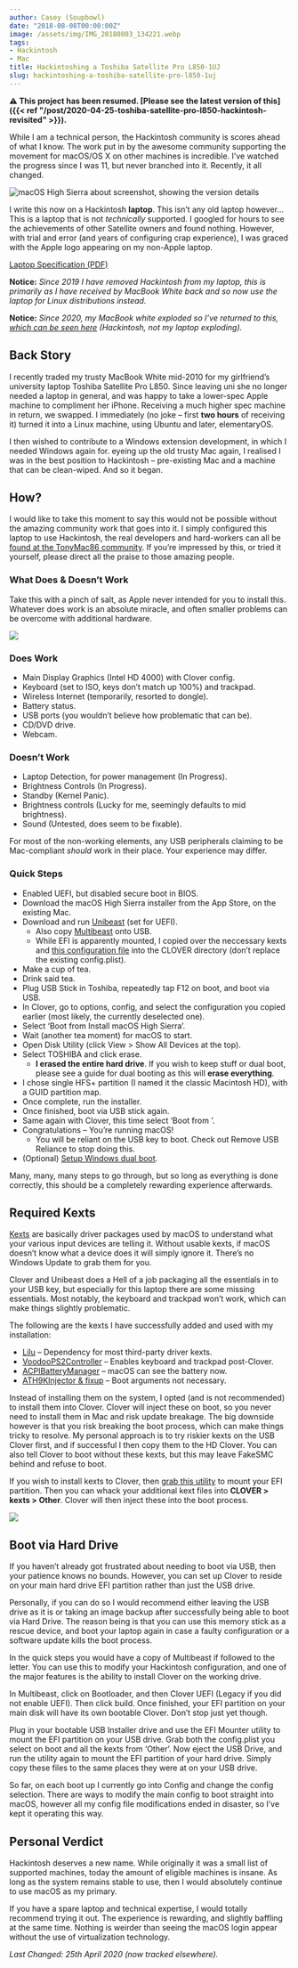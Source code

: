 ```yaml
---
author: Casey (Soupbowl)
date: "2018-08-08T00:00:00Z"
image: /assets/img/IMG_20180803_134221.webp
tags:
- Hackintosh
- Mac
title: Hackintoshing a Toshiba Satellite Pro L850-1UJ
slug: hackintoshing-a-toshiba-satellite-pro-l850-1uj
---
```


**⚠️ This project has been resumed. [Please see the latest version of this]({{< ref "/post/2020-04-25-toshiba-satellite-pro-l850-hackintosh-revisited" >}}).**

While I am a technical person, the Hackintosh community is scores ahead of what I know. The work put in by the awesome community supporting the movement for macOS/OS X on other machines is incredible. I’ve watched the progress since I was 11, but never branched into it. Recently, it all changed.

![macOS High Sierra about screenshot, showing the version details](https://blog.soupbowl.io/wp-content/uploads/2018/08/macOS.webp)

I write this now on a Hackintosh **laptop**. This isn’t any old laptop however… This is a laptop that is not _technically_ supported. I googled for hours to see the achievements of other Satellite owners and found nothing. However, with trial and error (and years of configuring crap experience), I was graced with the Apple logo appearing on my non-Apple laptop.

[Laptop Specification (PDF)
](https://blog.soupbowl.io/wp-content/uploads/2018/08/Satellite-Pro-L850-1UJ.pdf)

**Notice:** _Since 2019 I have removed Hackintosh from my laptop, this is primarily as I have received by MacBook White back and so now use the laptop for Linux distributions instead._

**Notice:** _Since 2020, my MacBook white exploded so I’ve returned to this, [which can be seen here](https://blog.soupbowl.io/2020/04/toshiba-satellite-pro-l850-hackintosh-revisited/) (Hackintosh, not my laptop exploding)._

## Back Story

I recently traded my trusty MacBook White mid-2010 for my girlfriend’s university laptop Toshiba Satellite Pro L850. Since leaving uni she no longer needed a laptop in general, and was happy to take a lower-spec Apple machine to compliment her iPhone. Receiving a much higher spec machine in return, we swapped. I immediately (no joke – first **two hours** of receiving it) turned it into a Linux machine, using Ubuntu and later, elementaryOS.

I then wished to contribute to a Windows extension development, in which I needed Windows again for. eyeing up the old trusty Mac again, I realised I was in the best position to Hackintosh – pre-existing Mac and a machine that can be clean-wiped. And so it began.

## How?

I would like to take this moment to say this would not be possible without the amazing community work that goes into it. I simply configured this laptop to use Hackintosh, the real developers and hard-workers can all be [found at the TonyMac86 community](https://www.tonymacx86.com). If you’re impressed by this, or tried it yourself, please direct all the praise to those amazing people.

### What Does & Doesn’t Work

Take this with a pinch of salt, as Apple never intended for you to install this. Whatever does work is an absolute miracle, and often smaller problems can be overcome with additional hardware.

![](https://blog.soupbowl.io/wp-content/uploads/2018/08/IMG_20180802_222431.webp)

### Does Work

*   Main Display Graphics (Intel HD 4000) with Clover config.
*   Keyboard (set to ISO, keys don’t match up 100%) and trackpad.
*   Wireless Internet (temporarily, resorted to dongle).
*   Battery status.
*   USB ports (you wouldn’t believe how problematic that can be).
*   CD/DVD drive.
*   Webcam.

### Doesn’t Work

*   Laptop Detection, for power management (In Progress).
*   Brightness Controls (In Progress).
*   Standby (Kernel Panic).
*   Brightness controls (Lucky for me, seemingly defaults to mid brightness).
*   Sound (Untested, does seem to be fixable).

For most of the non-working elements, any USB peripherals claiming to be Mac-compliant _should_ work in their place. Your experience may differ.

### Quick Steps

*   Enabled UEFI, but disabled secure boot in BIOS.
*   Download the macOS High Sierra installer from the App Store, on the existing Mac.
*   Download and run [Unibeast](https://www.tonymacx86.com/resources/unibeast-8-3-2.383/) (set for UEFI).
	*   Also copy [Multibeast](https://www.tonymacx86.com/resources/multibeast-high-sierra-10-3-0.388/) onto USB.
	*   While EFI is apparently mounted, I copied over the neccessary kexts and [this configuration file](https://github.com/RehabMan/OS-X-Clover-Laptop-Config/blob/master/config_HD4000_1366x768.plist) into the CLOVER directory (don’t replace the existing config.plist).
*   Make a cup of tea.
*   Drink said tea.
*   Plug USB Stick in Toshiba, repeatedly tap F12 on boot, and boot via USB.
*   In Clover, go to options, config, and select the configuration you copied earlier (most likely, the currently deselected one).
*   Select ‘Boot from Install macOS High Sierra’.
*   Wait (another tea moment) for macOS to start.
*   Open Disk Utility (click View > Show All Devices at the top).
*   Select TOSHIBA and click erase.
	*   **I erased the entire hard drive**. If you wish to keep stuff or dual boot, please see a guide for dual booting as this will **erase everything**.
*   I chose single HFS+ partition (I named it the classic Macintosh HD), with a GUID partition map.
*   Once complete, run the installer.
*   Once finished, boot via USB stick again.
*   Same again with Clover, this time select ‘Boot from <partition name>’.
*   Congratulations – You’re running macOS!
	*   You will be reliant on the USB key to boot. Check out Remove USB Reliance to stop doing this.
*   (Optional) [Setup Windows dual boot](https://hackintosher.com/guides/hackintosh-dual-boot-windows-10-and-macos-high-sierra/).

Many, many, many steps to go through, but so long as everything is done correctly, this should be a completely rewarding experience afterwards.

## Required Kexts

[Kexts](https://developer.apple.com/library/archive/documentation/Darwin/Conceptual/KEXTConcept/KEXTConceptIntro/introduction.html) are basically driver packages used by macOS to understand what your various input devices are telling it. Without usable kexts, if macOS doesn’t know what a device does it will simply ignore it. There’s no Windows Update to grab them for you.

Clover and Unibeast does a Hell of a job packaging all the essentials in to your USB key, but especially for this laptop there are some missing essentials. Most notably, the keyboard and trackpad won’t work, which can make things slightly problematic.

The following are the kexts I have successfully added and used with my installation:

*   [Lilu](https://github.com/acidanthera/Lilu/releases) – Dependency for most third-party driver kexts.
*   [VoodooPS2Controller](https://bitbucket.org/RehabMan/os-x-voodoo-ps2-controller/downloads/) – Enables keyboard and trackpad post-Clover.
*   [ACPIBatteryManager](https://bitbucket.org/RehabMan/os-x-acpi-battery-driver/downloads/) – macOS can see the battery now.
*   [ATH9KInjector & fixup](https://github.com/black-dragon74/ATH9KFixup/releases) – Boot arguments not necessary.


Instead of installing them on the system, I opted (and is not recommended) to install them into Clover. Clover will inject these on boot, so you never need to install them in Mac and risk update breakage. The big downside however is that you risk breaking the boot process, which can make things tricky to resolve. My personal approach is to try riskier kexts on the USB Clover first, and if successful I then copy them to the HD Clover. You can also tell Clover to boot without these kexts, but this may leave FakeSMC behind and refuse to boot.

If you wish to install kexts to Clover, then [grab this utility](https://www.tonymacx86.com/resources/efi-mounter-v3.280/) to mount your EFI partition. Then you can whack your additional kext files into **CLOVER > kexts > Other**. Clover will then inject these into the boot process.

![](https://blog.soupbowl.io/wp-content/uploads/2018/08/Untitled.webp)

## Boot via Hard Drive

If you haven’t already got frustrated about needing to boot via USB, then your patience knows no bounds. However, you can set up Clover to reside on your main hard drive EFI partition rather than just the USB drive.

Personally, if you can do so I would recommend either leaving the USB drive as it is or taking an image backup after successfully being able to boot via Hard Drive. The reason being is that you can use this memory stick as a rescue device, and boot your laptop again in case a faulty configuration or a software update kills the boot process.

In the quick steps you would have a copy of Multibeast if followed to the letter. You can use this to modify your Hackintosh configuration, and one of the major features is the ability to install Clover on the working drive.

In Multibeast, click on Bootloader, and then Clover UEFI (Legacy if you did not enable UEFI). Then click build. Once finished, your EFI partition on your main disk will have its own bootable Clover. Don’t stop just yet though.

Plug in your bootable USB Installer drive and use the EFI Mounter utility to mount the EFI partition on your USB drive. Grab both the config.plist you select on boot and all the kexts from ‘Other’. Now eject the USB Drive, and run the utility again to mount the EFI partition of your hard drive. Simply copy these files to the same places they were at on your USB drive.

So far, on each boot up I currently go into Config and change the config selection. There are ways to modify the main config to boot straight into macOS, however all my config file modifications ended in disaster, so I’ve kept it operating this way.

## Personal Verdict

Hackintosh deserves a new name. While originally it was a small list of supported machines, today the amount of eligible machines is insane. As long as the system remains stable to use, then I would absolutely continue to use macOS as my primary.

If you have a spare laptop and technical expertise, I would totally recommend trying it out. The experience is rewarding, and slightly baffling at the same time. Nothing is weirder than seeing the macOS login appear without the use of virtualization technology.

_Last Changed: 25th April 2020 (now tracked elsewhere)._
